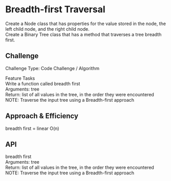 # Breadth-first Traversal
<!-- Short summary or background information -->
Create a Node class that has properties for the value stored in the node, the left child node, and the right child node.  
Create a Binary Tree class that has a method that traverses a tree breadth first.


## Challenge
<!-- Description of the challenge -->
Challenge Type: Code Challenge / Algorithm 


Feature Tasks  
Write a function called breadth first  
Arguments: tree  
Return: list of all values in the tree, in the order they were encountered  
NOTE: Traverse the input tree using a Breadth-first approach  


## Approach & Efficiency
<!-- What approach did you take? Why? What is the Big O space/time for this approach? -->
breadth first =  linear O(n)


## API
<!-- Description of each method publicly available in each of your trees -->
breadth first   
Arguments: tree  
Return: list of all values in the tree, in the order they were encountered  
NOTE: Traverse the input tree using a Breadth-first approach   
